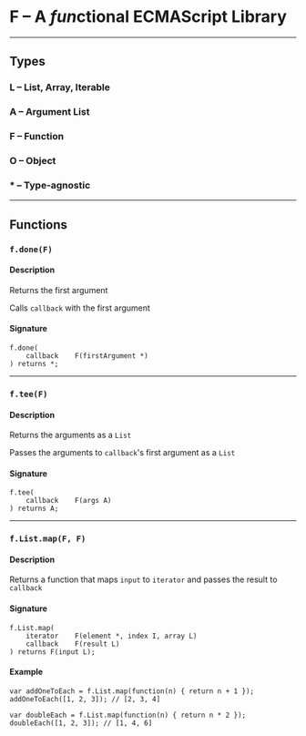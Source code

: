 # F – A *fun*ctional ECMAScript Library


---
## Types

### L – List, Array, Iterable
### A – Argument List
### F – Function
### O – Object
### * – Type-agnostic


---
## Functions


### ``f.done(F)``
#### Description
Returns the first argument

Calls ``callback`` with the first argument

#### Signature
```
f.done(
    callback    F(firstArgument *)
) returns *;
```


---
### ``f.tee(F)``
#### Description
Returns the arguments as a ``List``

Passes the arguments to ``callback``'s first argument as a ``List``

#### Signature
```
f.tee(
    callback    F(args A)
) returns A;
```


---
### ``f.List.map(F, F)``
#### Description
Returns a function that maps ``input`` to ``iterator`` and passes the result to ``callback``

#### Signature
```
f.List.map(
    iterator    F(element *, index I, array L)
    callback    F(result L)
) returns F(input L);
```

#### Example
```
var addOneToEach = f.List.map(function(n) { return n + 1 });
addOneToEach([1, 2, 3]); // [2, 3, 4]

var doubleEach = f.List.map(function(n) { return n * 2 });
doubleEach([1, 2, 3]); // [1, 4, 6]
```
